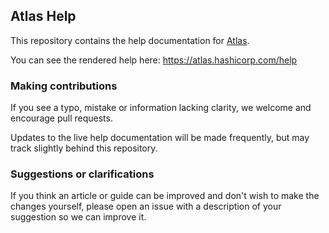 ## Atlas Help

This repository contains the help documentation for
[Atlas](https://atlas.hashicorp.com).

You can see the rendered help here: https://atlas.hashicorp.com/help

### Making contributions

If you see a typo, mistake or information lacking clarity, we welcome and
encourage pull requests.

Updates to the live help documentation will be made frequently, but
may track slightly behind this repository.

### Suggestions or clarifications

If you think an article or guide can be improved and don't wish to
make the changes yourself, please open an issue with a description
of your suggestion so we can improve it.
